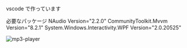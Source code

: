 vscode で作っています

必要なパッケージ
NAudio Version="2.2.0"
CommunityToolkit.Mvvm Version="8.2.1"
System.Windows.Interactivity.WPF Version="2.0.20525"

![mp3-player](https://github.com/K-Zenigata/MP3Player_WPF/assets/114846454/e8456579-2567-444b-9606-82aca861f179)
